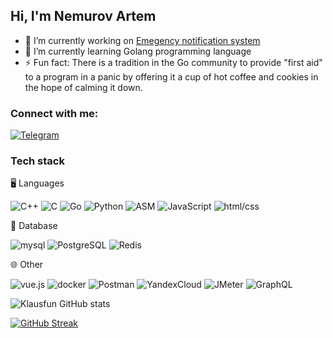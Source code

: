 ## Hi, I'm Nemurov Artem

- 🔭 I’m currently working on [Emegency notification system](https://github.com/klausfun/Emegency-notification-system)
- 🌱 I’m currently learning Golang programming language
- ⚡ Fun fact: There is a tradition in the Go community to provide "first aid" to a program in a panic by offering it a cup of hot coffee and cookies in the hope of calming it down.
<!--Fun fact: Некоторые разработчики шутят, что название языка Go происходит от того, что каждый раз, когда программа в нем впадает в панику, разработчики бегут "Go, go, go!" искать баги. -->
### Connect with me:

[![Telegram](https://img.shields.io/badge/-Telegram-18171C?style=for-the-badge&logo=telegram)](https://t.me/Artem_Nemurov)

### Tech stack
🖥️ Languages

![C++](https://img.shields.io/badge/-C++-a52cd1?style=for-the-badge&logo=C%2b%2b)
![C](https://img.shields.io/badge/-C-a52cd1?style=for-the-badge&logo=C)
![Go](https://img.shields.io/badge/-Go-a52cd1?style=for-the-badge&logo=Go)
![Python](https://img.shields.io/badge/-Python-a52cd1?style=for-the-badge&logo=Python)
![ASM](https://img.shields.io/badge/-ASM-a52cd1?style=for-the-badge&logo=assembler)
![JavaScript](https://img.shields.io/badge/-JS-a52cd1?style=for-the-badge&logo=JavaScript)
![html/css](https://img.shields.io/badge/-html/css-a52cd1?style=for-the-badge&logo=html)

🏦 Database

![mysql](https://img.shields.io/badge/-mysql-6b2cd1?style=for-the-badge&logo=mysql)
![PostgreSQL](https://img.shields.io/badge/-PostgreSQL-6b2cd1?style=for-the-badge&logo=postgresql)
![Redis](https://img.shields.io/badge/-Redis-6b2cd1?style=for-the-badge&logo=Redis)

🌐 Other

![vue.js](https://img.shields.io/badge/-vue.js-24226D?style=for-the-badge&logo=vue.js)
![docker](https://img.shields.io/badge/-docker-24226D?style=for-the-badge&logo=docker)
![Postman](https://img.shields.io/badge/-Postman-24226D?style=for-the-badge&logo=Postman)
![YandexCloud](https://img.shields.io/badge/-YandexCloud-24226D?style=for-the-badge&logo=YandexCloud)
![JMeter](https://img.shields.io/badge/-JMeter-24226D?style=for-the-badge&logo=apacheJMeter)
![GraphQL](https://img.shields.io/badge/-GraphQL-24226D?style=for-the-badge&logo=GraphQL)

![Klausfun GitHub stats](https://github-readme-stats.vercel.app/api?username=klausfun&show_icons=true&theme=radical)

[![GitHub Streak](https://github-readme-streak-stats.herokuapp.com?user=Klausfun&theme=radical)](https://git.io/streak-stats)